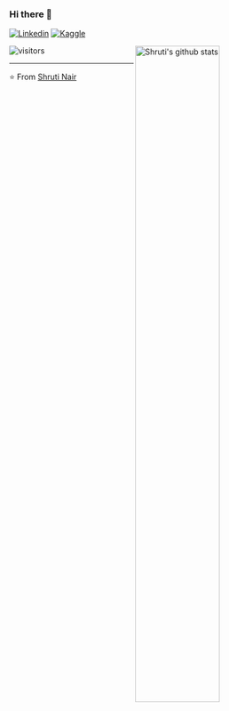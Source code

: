 ### Hi there 👋


[![Linkedin](https://img.shields.io/badge/-LinkedIn-blue?style=flat&logo=Linkedin&logoColor=white)](https://www.linkedin.com/in/shruti-nair-789094114/)
[![Kaggle](https://img.shields.io/badge/-Kaggle-20beff?style=flat&logo=Kaggle&logoColor=white)](https://www.kaggle.com/shrutisnair)
<!-- Your github readme stats
You can use this api: https://github.com/anuraghazra/github-readme-stats
-->
<img width="55%" align="right" alt="Shruti's github stats" src="https://github-readme-stats.vercel.app/api?username=ShrutiNair5&show_icons=true&hide_border=true">

![visitors](https://visitor-badge.glitch.me/badge?page_id=ShrutiNair5.ShrutiNair5)

---

⭐️ From [Shruti Nair](https://github.com/ShrutiNair5)
